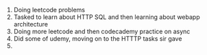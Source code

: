 1. Doing leetcode problems
2. Tasked to learn about HTTP SQL and then learning about webapp architecture
3. Doing more leetcode and then codecademy practice on async
4. Did some of udemy, moving on to the HTTTP tasks sir gave
5. 
